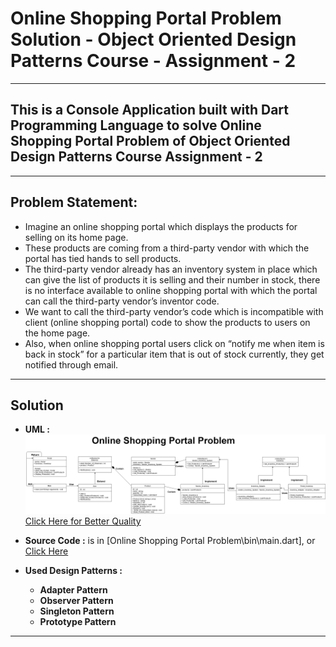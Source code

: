 # Online Shopping Portal Problem Solution - Object Oriented Design Patterns Course - Assignment - 2
---
## This is a Console Application built with Dart Programming Language to solve Online Shopping Portal Problem of Object Oriented Design Patterns Course Assignment - 2
---
## Problem Statement:
-	Imagine an online shopping portal which displays the products for selling on its home page.
-	These products are coming from a third-party vendor with which the portal has tied hands to sell products.
-	The third-party vendor already has an inventory system in place which can give the list of products it is selling and their number in stock, there is no interface available to online shopping portal with which the portal can call the third-party vendor’s inventor code.
-	We want to call the third-party vendor’s code which is incompatible with client (online shopping portal) code to show the products to users on the home page.
-	Also, when online shopping portal users click on “notify me when item is back in stock” for a particular item that is out of stock currently, they get notified through email.

---
## Solution

* __UML :__<br />
![McDonald's UML Image](https://github.com/AbraamSameh/Online-Shopping-Portal-Problem/blob/master/Online_Shopping_Portal_UML.png?raw=true "Online Shopping Portal UML Image")<br />
[Click Here for Better Quality](https://raw.githubusercontent.com/AbraamSameh/Online-Shopping-Portal-Problem/master/Online_Shopping_Portal_UML.png)

* __Source Code :__ is in [Online Shopping Portal Problem\bin\main.dart], or [Click Here](https://github.com/AbraamSameh/Online-Shopping-Portal-Problem/blob/master/Online%20Shopping%20Portal%20Problem/bin/main.dart)

* __Used Design Patterns :__
    * __Adapter Pattern__
    * __Observer Pattern__
    * __Singleton Pattern__
    * __Prototype Pattern__
    
___